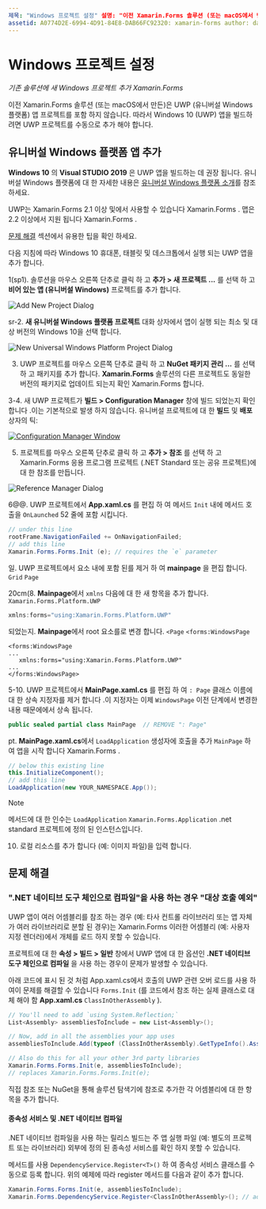 ```yaml
---
제목: "Windows 프로젝트 설정" 설명: "이전 Xamarin.Forms 솔루션 (또는 macOS에서 만든)은 유니버설 Windows 플랫폼 프로젝트를 포함 하지 않으므로이 문서에서는 기존 솔루션에 새 UWP 프로젝트를 추가 하는 방법을 설명 Xamarin.Forms 합니다."
assetid: A0774D2E-6994-4D91-84E8-DAB66FC92320: xamarin-forms author: davidbritch: dabritch:: 04/10/2018-loc: [ Xamarin.Forms ,]입니다. Xamarin.Essentials
---
```


# <a name="setup-windows-projects"></a>Windows 프로젝트 설정

_기존 솔루션에 새 Windows 프로젝트 추가 Xamarin.Forms_

이전 Xamarin.Forms 솔루션 (또는 macOS에서 만든)은 UWP (유니버설 Windows 플랫폼) 앱 프로젝트를 포함 하지 않습니다. 따라서 Windows 10 (UWP) 앱을 빌드하려면 UWP 프로젝트를 수동으로 추가 해야 합니다.

## <a name="add-a-universal-windows-platform-app"></a>유니버설 Windows 플랫폼 앱 추가

**Windows 10** 의 **Visual STUDIO 2019** 은 UWP 앱을 빌드하는 데 권장 됩니다. 유니버설 Windows 플랫폼에 대 한 자세한 내용은 [유니버설 Windows 플랫폼 소개](/windows/uwp/get-started/universal-application-platform-guide/)를 참조 하세요.

UWP는 Xamarin.Forms 2.1 이상 및에서 사용할 수 있습니다 Xamarin.Forms . 맵은 2.2 이상에서 지원 됩니다 Xamarin.Forms .

<a href="#troubleshooting">문제 해결</a> 섹션에서 유용한 팁을 확인 하세요.

다음 지침에 따라 Windows 10 휴대폰, 태블릿 및 데스크톱에서 실행 되는 UWP 앱을 추가 합니다.

 1(sp1). 솔루션을 마우스 오른쪽 단추로 클릭 하 고 **추가 > 새 프로젝트 ...** 를 선택 하 고 **비어 있는 앱 (유니버설 Windows)** 프로젝트를 추가 합니다.

  ![](universal-images/add-wu.png "Add New Project Dialog")

 sr-2. **새 유니버설 Windows 플랫폼 프로젝트** 대화 상자에서 앱이 실행 되는 최소 및 대상 버전의 Windows 10을 선택 합니다.

  ![](universal-images/target-version.png "New Universal Windows Platform Project Dialog")

 3. UWP 프로젝트를 마우스 오른쪽 단추로 클릭 하 고 **NuGet 패키지 관리 ...** 를 선택 하 고 패키지를 추가 합니다. **Xamarin.Forms** 솔루션의 다른 프로젝트도 동일한 버전의 패키지로 업데이트 되는지 확인 Xamarin.Forms 합니다.

 3-4. 새 UWP 프로젝트가 **빌드 > Configuration Manager** 창에 빌드 되었는지 확인 합니다 .이는 기본적으로 발생 하지 않습니다. 유니버설 프로젝트에 대 한 **빌드** 및 **배포** 상자의 틱:

  [![](universal-images/configuration-sml.png "Configuration Manager Window")](universal-images/configuration.png#lightbox "Configuration Manager Window")

 5. 프로젝트를 마우스 오른쪽 단추로 클릭 하 고 **추가 > 참조** 를 선택 하 고 Xamarin.Forms 응용 프로그램 프로젝트 (.NET Standard 또는 공유 프로젝트)에 대 한 참조를 만듭니다.

  ![](universal-images/addref-sml.png "Reference Manager Dialog")

 6@@. UWP 프로젝트에서 **App.xaml.cs** 를 편집 하 여 메서드 `Init` 내에 메서드 호출을 `OnLaunched` 52 줄에 포함 시킵니다.

```csharp
// under this line
rootFrame.NavigationFailed += OnNavigationFailed;
// add this line
Xamarin.Forms.Forms.Init (e); // requires the `e` parameter
```

 일. UWP 프로젝트에서 요소 내에 포함 된를 제거 하 여 **mainpage** 을 편집 합니다. `Grid` `Page`

 20cm(8. **Mainpage**에서 `xmlns` 다음에 대 한 새 항목을 추가 합니다. `Xamarin.Forms.Platform.UWP`

```csharp
xmlns:forms="using:Xamarin.Forms.Platform.UWP"
```

 되었는지. **Mainpage**에서 root 요소를로 변경 합니다. `<Page` `<forms:WindowsPage`

```xaml
<forms:WindowsPage
...
   xmlns:forms="using:Xamarin.Forms.Platform.UWP"
...
</forms:WindowsPage>
```

 5-10. UWP 프로젝트에서 **MainPage.xaml.cs** 를 편집 하 여 `: Page` 클래스 이름에 대 한 상속 지정자를 제거 합니다 .이 지정자는 이제 `WindowsPage` 이전 단계에서 변경한 내용 때문에에서 상속 됩니다.

```csharp
public sealed partial class MainPage  // REMOVE ": Page"
```

 pt. **MainPage.xaml.cs**에서 `LoadApplication` 생성자에 호출을 추가 `MainPage` 하 여 앱을 시작 합니다 Xamarin.Forms .

```csharp
// below this existing line
this.InitializeComponent();
// add this line
LoadApplication(new YOUR_NAMESPACE.App());
```

> [!NOTE]
> 메서드에 대 한 인수는 `LoadApplication` `Xamarin.Forms.Application` .net standard 프로젝트에 정의 된 인스턴스입니다.

<!--
11 . Double-click **Package.appxmanifest** to set these capabilities
  that are often required:

  Capabilities set:

  * Internet (Client)
  * Location
-->

10. 로컬 리소스를 추가 합니다 (예: 이미지 파일)을 입력 합니다.

## <a name="troubleshooting"></a>문제 해결

### <a name="target-invocation-exception-when-using-compile-with-net-native-tool-chain"></a>".NET 네이티브 도구 체인으로 컴파일"을 사용 하는 경우 "대상 호출 예외"

UWP 앱이 여러 어셈블리를 참조 하는 경우 (예: 타사 컨트롤 라이브러리 또는 앱 자체가 여러 라이브러리로 분할 된 경우)는 Xamarin.Forms 이러한 어셈블리 (예: 사용자 지정 렌더러)에서 개체를 로드 하지 못할 수 있습니다.

프로젝트에 대 한 **속성 > 빌드 > 일반** 창에서 UWP 앱에 대 한 옵션인 **.NET 네이티브 도구 체인으로 컴파일** 을 사용 하는 경우이 문제가 발생할 수 있습니다.

아래 코드에 표시 된 것 처럼 App.xaml.cs에서 호출의 UWP 관련 오버 로드를 사용 하 여이 문제를 해결할 수 있습니다 `Forms.Init` (를 코드에서 참조 하는 실제 클래스로 대체 해야 함 **App.xaml.cs** `ClassInOtherAssembly` ).

```csharp
// You'll need to add `using System.Reflection;`
List<Assembly> assembliesToInclude = new List<Assembly>();

// Now, add in all the assemblies your app uses
assembliesToInclude.Add(typeof (ClassInOtherAssembly).GetTypeInfo().Assembly);

// Also do this for all your other 3rd party libraries
Xamarin.Forms.Forms.Init(e, assembliesToInclude);
// replaces Xamarin.Forms.Forms.Init(e);
```

직접 참조 또는 NuGet을 통해 솔루션 탐색기에 참조로 추가한 각 어셈블리에 대 한 항목을 추가 합니다.

#### <a name="dependency-services-and-net-native-compilation"></a>종속성 서비스 및 .NET 네이티브 컴파일

.NET 네이티브 컴파일을 사용 하는 릴리스 빌드는 주 앱 실행 파일 (예: 별도의 프로젝트 또는 라이브러리) 외부에 정의 된 종속성 서비스를 확인 하지 못할 수 있습니다.

메서드를 사용 `DependencyService.Register<T>()` 하 여 종속성 서비스 클래스를 수동으로 등록 합니다. 위의 예제에 따라 register 메서드를 다음과 같이 추가 합니다.

```csharp
Xamarin.Forms.Forms.Init(e, assembliesToInclude);
Xamarin.Forms.DependencyService.Register<ClassInOtherAssembly>(); // add this
```
